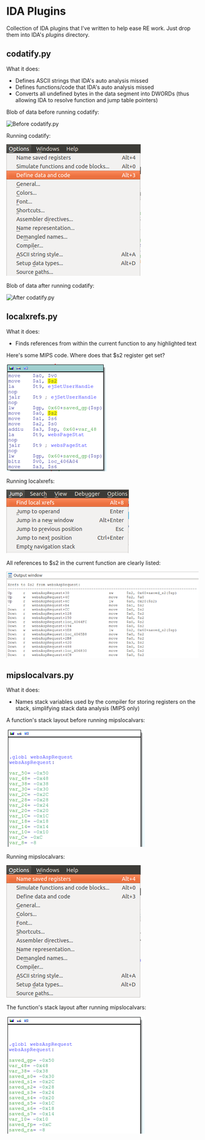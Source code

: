 IDA Plugins
===

Collection of IDA plugins that I've written to help ease RE work. Just drop them into IDA's *plugins* directory.

codatify.py
-----------

What it does: 

  * Defines ASCII strings that IDA's auto analysis missed
  * Defines functions/code that IDA's auto analysis missed
  * Converts all undefined bytes in the data segment into DWORDs (thus allowing IDA to resolve function and jump table pointers)

Blob of data before running codatify:

![Before codatify.py](images/undefined_data.png)

Running codatify:

![Running codatify.py](images/how_to_use_codatify.png)

Blob of data after running codatify:

![After codatify.py](images/defined_data.png)

localxrefs.py
-------------

What it does:

  * Finds references from within the current function to any highlighted text

Here's some MIPS code. Where does that $s2 register get set?

![Before localxrefs.py](images/where_does_s2_get_set.png)

Running localxrefs:

![Running localxrefs.py](images/how_to_run_localxrefs.png)

All references to $s2 in the current function are clearly listed:

![After localxrefs.py](images/localxrefs_output.png)

mipslocalvars.py
----------------

What it does:

  * Names stack variables used by the compiler for storing registers on the stack, simplifying stack data analysis (MIPS only)

A function's stack layout before running mipslocalvars:

![Before mipslocalvars.py](images/before_mipslocalvars.png)

Running mipslocalvars:

![Running mipslocalvars.py](images/how_to_run_mipslocalvars.png)

The function's stack layout after running mipslocalvars:

![After mipslocalvars.py](images/after_mipslocalvars.png)


